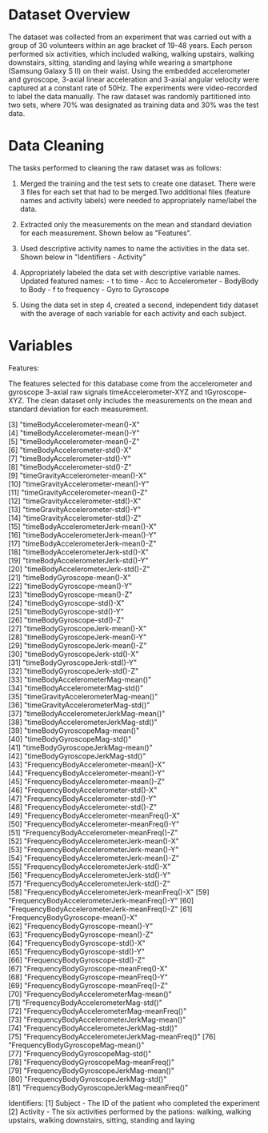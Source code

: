 # Dataset Overview
The dataset was collected from an experiment that was carried out with a group of 30 volunteers within an age bracket of 19-48 years. Each person performed six activities, which included walking, walking upstairs, walking downstairs, sitting, standing and laying while wearing a smartphone (Samsung Galaxy S II) on their waist. Using the embedded accelerometer and gyroscope, 3-axial linear acceleration and 3-axial angular velocity were captured at a constant rate of 50Hz. The experiments were video-recorded to label the data manually. The raw dataset was randomly partitioned into two sets, where 70% was designated as training data and 30% was the test data. 

# Data Cleaning
The tasks performed to cleaning the raw dataset was as follows:

1. Merged the training and the test sets to create one dataset. There    were 3 files for each set that had to be merged.Two additional files   (feature names and activity labels) were needed to appropriately       name/label the data.

2. Extracted only the measurements on the mean and standard deviation     for each measurement. Shown below as "Features".

3. Used descriptive activity names to name the activities in the data     set. Shown below in "Identifiers - Activity"

4. Appropriately labeled the data set with descriptive variable           names.
        Updated featured names:
            - t to time
            - Acc to Accelerometer
            - BodyBody to Body
            - f to frequency
            - Gyro to Gyroscope

5. Using the data set in step 4, created a second, independent tidy      dataset with the average of each variable for each activity and each   subject.

# Variables
Features:

The features selected for this database come from the accelerometer and gyroscope 3-axial raw signals timeAccelerometer-XYZ and tGyroscope-XYZ.
The clean dataset only includes the measurements on the mean and standard deviation for each measurement.

 [3] "timeBodyAccelerometer-mean()-X"              
 [4] "timeBodyAccelerometer-mean()-Y"              
 [5] "timeBodyAccelerometer-mean()-Z"              
 [6] "timeBodyAccelerometer-std()-X"               
 [7] "timeBodyAccelerometer-std()-Y"               
 [8] "timeBodyAccelerometer-std()-Z"               
 [9] "timeGravityAccelerometer-mean()-X"           
[10] "timeGravityAccelerometer-mean()-Y"           
[11] "timeGravityAccelerometer-mean()-Z"           
[12] "timeGravityAccelerometer-std()-X"            
[13] "timeGravityAccelerometer-std()-Y"            
[14] "timeGravityAccelerometer-std()-Z"            
[15] "timeBodyAccelerometerJerk-mean()-X"          
[16] "timeBodyAccelerometerJerk-mean()-Y"          
[17] "timeBodyAccelerometerJerk-mean()-Z"          
[18] "timeBodyAccelerometerJerk-std()-X"           
[19] "timeBodyAccelerometerJerk-std()-Y"           
[20] "timeBodyAccelerometerJerk-std()-Z"           
[21] "timeBodyGyroscope-mean()-X"                  
[22] "timeBodyGyroscope-mean()-Y"                  
[23] "timeBodyGyroscope-mean()-Z"                  
[24] "timeBodyGyroscope-std()-X"                   
[25] "timeBodyGyroscope-std()-Y"                   
[26] "timeBodyGyroscope-std()-Z"                   
[27] "timeBodyGyroscopeJerk-mean()-X"              
[28] "timeBodyGyroscopeJerk-mean()-Y"              
[29] "timeBodyGyroscopeJerk-mean()-Z"              
[30] "timeBodyGyroscopeJerk-std()-X"               
[31] "timeBodyGyroscopeJerk-std()-Y"               
[32] "timeBodyGyroscopeJerk-std()-Z"               
[33] "timeBodyAccelerometerMag-mean()"             
[34] "timeBodyAccelerometerMag-std()"              
[35] "timeGravityAccelerometerMag-mean()"          
[36] "timeGravityAccelerometerMag-std()"           
[37] "timeBodyAccelerometerJerkMag-mean()"         
[38] "timeBodyAccelerometerJerkMag-std()"          
[39] "timeBodyGyroscopeMag-mean()"                 
[40] "timeBodyGyroscopeMag-std()"                  
[41] "timeBodyGyroscopeJerkMag-mean()"             
[42] "timeBodyGyroscopeJerkMag-std()"              
[43] "FrequencyBodyAccelerometer-mean()-X"         
[44] "FrequencyBodyAccelerometer-mean()-Y"         
[45] "FrequencyBodyAccelerometer-mean()-Z"         
[46] "FrequencyBodyAccelerometer-std()-X"          
[47] "FrequencyBodyAccelerometer-std()-Y"          
[48] "FrequencyBodyAccelerometer-std()-Z"          
[49] "FrequencyBodyAccelerometer-meanFreq()-X"     
[50] "FrequencyBodyAccelerometer-meanFreq()-Y"     
[51] "FrequencyBodyAccelerometer-meanFreq()-Z"     
[52] "FrequencyBodyAccelerometerJerk-mean()-X"     
[53] "FrequencyBodyAccelerometerJerk-mean()-Y"     
[54] "FrequencyBodyAccelerometerJerk-mean()-Z"     
[55] "FrequencyBodyAccelerometerJerk-std()-X"      
[56] "FrequencyBodyAccelerometerJerk-std()-Y"      
[57] "FrequencyBodyAccelerometerJerk-std()-Z"      
[58] "FrequencyBodyAccelerometerJerk-meanFreq()-X" 
[59] "FrequencyBodyAccelerometerJerk-meanFreq()-Y" 
[60] "FrequencyBodyAccelerometerJerk-meanFreq()-Z" 
[61] "FrequencyBodyGyroscope-mean()-X"             
[62] "FrequencyBodyGyroscope-mean()-Y"             
[63] "FrequencyBodyGyroscope-mean()-Z"             
[64] "FrequencyBodyGyroscope-std()-X"              
[65] "FrequencyBodyGyroscope-std()-Y"              
[66] "FrequencyBodyGyroscope-std()-Z"              
[67] "FrequencyBodyGyroscope-meanFreq()-X"         
[68] "FrequencyBodyGyroscope-meanFreq()-Y"         
[69] "FrequencyBodyGyroscope-meanFreq()-Z"         
[70] "FrequencyBodyAccelerometerMag-mean()"        
[71] "FrequencyBodyAccelerometerMag-std()"         
[72] "FrequencyBodyAccelerometerMag-meanFreq()"    
[73] "FrequencyBodyAccelerometerJerkMag-mean()"    
[74] "FrequencyBodyAccelerometerJerkMag-std()"     
[75] "FrequencyBodyAccelerometerJerkMag-meanFreq()"
[76] "FrequencyBodyGyroscopeMag-mean()"            
[77] "FrequencyBodyGyroscopeMag-std()"             
[78] "FrequencyBodyGyroscopeMag-meanFreq()"        
[79] "FrequencyBodyGyroscopeJerkMag-mean()"        
[80] "FrequencyBodyGyroscopeJerkMag-std()"         
[81] "FrequencyBodyGyroscopeJerkMag-meanFreq()"  

Identifiers:
[1] Subject - The ID of the patient who completed the experiment
[2] Activity - The six activities performed by the pations: walking,                 walking upstairs, walking downstairs, sitting, standing                and laying

